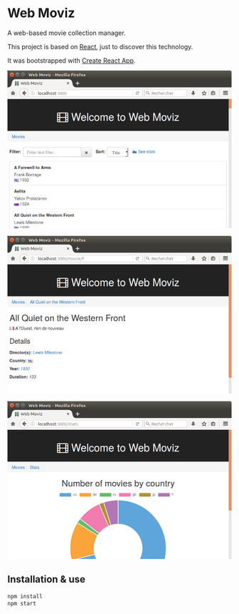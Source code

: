 # Web Moviz

A web-based movie collection manager.

This project is based on [React](https://facebook.github.io/react/), just to discover this technology.

It was bootstrapped with [Create React App](https://github.com/facebookincubator/create-react-app).

![Movies list](/screen1.png)

![Movie details](/screen2.png)

![Movies stats](/screen3.png)

## Installation & use

```
npm install
npm start
```
